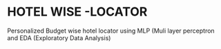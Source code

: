 # HOTEL WISE -LOCATOR
Personalized Budget wise hotel locator using MLP (Muli layer perceptron and EDA (Exploratory Data Analysis)
